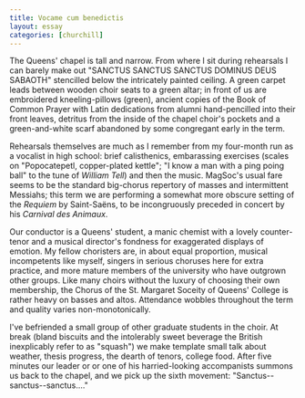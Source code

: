 ```yaml
---
title: Vocame cum benedictis
layout: essay
categories: [churchill]
---
```


The Queens' chapel is tall and narrow. From where I sit during rehearsals I can
barely make out "SANCTUS SANCTUS SANCTUS DOMINUS DEUS SABAOTH" stencilled below
the intricately painted ceiling. A green carpet leads between wooden choir seats
to a green altar; in front of us are embroidered kneeling-pillows (green), 
ancient copies of the Book of Common Prayer with Latin dedications from alumni
hand-pencilled into their front leaves, detritus from the inside of the chapel
choir's pockets and a green-and-white scarf abandoned by some congregant early
in the term.

Rehearsals themselves are much as I remember from my four-month run as a
vocalist in high school: brief calisthenics, embarassing exercises (scales on
"Popocatepetl, copper-plated kettle"; "I know a man with a ping poing ball" to
the tune of _William Tell_) and then the music. MagSoc's usual fare seems to be
the standard big-chorus repertory of masses and intermittent Messiahs; this term
we are performing a somewhat more obscure setting of the _Requiem_ by
Saint-Sa&euml;ns, to be incongruously preceded in concert by his _Carnival
des Animaux_.

Our conductor is a Queens' student, a manic chemist with a lovely counter-tenor
and a musical director's fondness for exaggerated displays of emotion. My fellow
choristers are, in about equal proportion, musical incompetents like myself,
singers in serious choruses here for extra practice, and more mature members of
the university who have outgrown other groups. Like many choirs without the
luxury of choosing their own membership, the Chorus of the St. Margaret Soceity
of Queens' College is rather heavy on basses and altos. Attendance wobbles
throughout the term and quality varies non-monotonically.

I've befriended a small group of other graduate students in the choir. At break
(bland biscuits and the intolerably sweet beverage the British inexplicably
refer to as "squash") we make template small talk about weather, thesis
progress, the dearth of tenors, college food. After five minutes our leader or
or one of his harried-looking accompanists summons us back to the chapel, and we
pick up the sixth movement: "Sanctus--sanctus--sanctus...."
